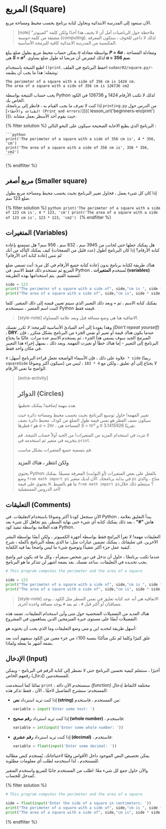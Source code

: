 # المربع (Square)

الآن سنعود إلى المدرسة الابتدائية ونحاول كتابة برنامج
يحسب محيط ومساحة مربع.

> [note] ملاحظة حول الرياضيات
> آمل أن لا يخيف هذا أحدًا
> ولكن كلمة "كمبيوتر" مشتقة من كلمة *حوسبة* (computing).
> لذلك لا داعي للخوف ، ستكون المعرفة المكتسبة من المدرسة الابتدائية
> كافية للبرمجة الأساسية.

يمكن حساب محيط مربع بطول ضلع يبلغ <var>a</var> بواسطة معادلة **<var>P</var> = 4<var>a</var>**
 ، ومعادلة المساحة هي **<var>S</var> = <var>a</var>²**.
لذلك لنفترض أن مربعنا له طول ضلع يساوي **<var>a</var> = 356 سم**.

اطبع النتيجة باستخدام `()print`.
احفظ البرنامج في الملف <code>sudan/02/square.py/~</code>
وشغله؛ هذا ما يجب أن يطبعه:

```
The perimeter of a square with a side of 356 cm is 1424 cm.
The area of a square with a side of 356 cm is 126736 cm2
```

يجب حساب النتيجة بواسطة Python لذلك لا تكتب
الأرقام 1424 و 126736 في الكود الخاص بك. <br>
إذا كنت لا تعرف ما يجب القيام به ، فانظر إلى برنامجك <code>printing.py</code>
من الدرس حول [`الطباعة والأخطاء (Print and errors)`]({{ lesson_url('beginners-en/print') }})،
حيث يقوم أحد الأسطر بعمل مشابه.

{% filter solution %}
    البرنامج الذي يطبع الاجابة الصحيحة سيكون على النحو التالي :

    ```python
    print('The perimeter of a square with a side of 356 cm is', 4 * 356, 'cm')
    print('The area of a square with a side of 356 cm is', 356 * 356, 'cm2')
    ```
{% endfilter %}


## مربع أصغر (Smaller square)

إذا كان كل شيء يعمل ، فحاول تغيير البرنامج
بحيث يحسب محيط ومساحة
مربع بطول ضلع 123 سم.

{% filter solution %}
    ```python
    print('The perimeter of a square with a side of 123 cm is', 4 * 123, 'cm')
    print('The area of a square with a side of 123 cm is', 123 * 123, 'cm2')
    ```
{% endfilter %}


## المتغيرات (Variables)

هل يمكنك جعلها حتى لجانب من 3945 سم ، 832 سم ، 956 سم؟
هل تستمتع بإعادة كتابة الأرقام؟
إذا كان البرنامج أطول (عدد قليل من الصفحات)
كيف يمكنك التأكد من أنك لم تنس
إعادة كتابة أحد الأرقام؟

هناك طريقة لكتابة برنامج بدون
إعادة كتابة جميع الأرقام في كل مرة:
أنت تسمي ضلع المربع ثم تستخدم ذلك فقط
الاسم. في Python ، تُستخدم **المتغيرات (variables)** لتسمية القيم.
يتم استخدامها بهذه الطريقة:

```python
side = 123
print("The perimeter of a square with a side of", side,"cm is ", side * 4,"cm.")
print("The area of a square with a side of", side,"cm is", side * side, "cm2.")
```

يمكنك كتابة الاسم ، ثم `=` وبعد ذلك
التعبير الذي سيتم *تعيين* قيمته
إلى ذلك المتغير.
كلما كتبت اسم المتغير ،
سيستخدم Python قيمته فقط.

> [style-note]
> الاتفاقية هنا هي وضع مسافة قبل وبعد علامة المساواة.

وهذا يقودنا إلى أحد المبادئ الأساسية للبرمجة:
*لا تكرر نفسك (Don't repeat yourself)* ، **<abbr class="initialism">DRY</abbr>**.
عندما يكون هناك قيمة أو تعبير أو نفس الجزء من البرنامج بشكل متكرر ، فإن المبرمج الجيد سوف
يسمي هذا الجزء ، ثم يستخدم الاسم عدة مرات.
غالبًا ما يحتاج البرنامج إلى التغيير - إما
هناك خطأ أو تغيرت المهمة.
وبعد ذلك ، يسهل إجراء هذا التغيير في مكان واحد فقط.

علاوة على ذلك ، فإن الأسماء الواضحة تجعل قراءة البرنامج أسهل: `4 * side` (ربما `squareSide` سيكون أكثر وضوحًا)
لا يحتاج إلى أي تعليق ، ولكن مع `4 * 183` ، ليس من الواضح ما
تعني الأرقام.


> [extra-activity]
>
> ## الدوائر (Circles)
>
> *هذه مهمة إضافية! يمكنك تخطيها.*
>
> تغيير المهمة!
> حاول توسيع البرنامج بحيث يحسب محيط ومساحة
> دائرة حيث سيكون نصف القطر هو نفس قيمة طول الضلع من كودك.
> محيط دائرة نصف قطرها <var>r</var>
> هو <var>o</var> = 2π<var>r</var> ، المساحة هي <var>S</var> = π<var>r</var>²
> و π تقريبًا 3.1415926.
>
> لا تتردد في استخدام المزيد من المتغيرات! من الجيد أولاً حساب النتيجة. قم بتخزينه في متغير ثم استخدمه في `print`.
>
> قم بتسمية جميع المتغيرات بشكل مناسب.
>
> ### ولكن انتظر ، هناك المزيد
> يحتوي Python بالفعل على بعض المتغيرات (أو الثوابت) المعرفة مسبقًا. يمكنك وضع `from math import pi` في بداية برنامجك. الآن لديك متغير `pi` متاح ، والذي يحتوي على قيمة π. ما هو بالضبط `from math import pi`؟ ستتعلم ذلك خلال أحد الدروس المستقبلية!


## التعليقات (Comments)

الآن سنجعل كودنا أكثر وضوحًا باستخدام *التعليقات*.
في Python ، يبدأ التعليق بعلامة هاش **"#"** ،
بعد ذلك يمكنك كتابة أي شيء حتى نهاية السطر.
يتم تجاهل كل شيء بعد هذه العلامة بواسطة تنفيذ كود Python.

التعليقات مهمة! لا تقرأ البرامج فقط بواسطة أجهزة الكمبيوتر ، ولكن أيضًا بواسطة البشر الآخرين.
في تعليقاتك ، يمكنك تضمين عبارات مثل: ما الذي يفعله البرنامج بأكمله ،
شرح كيفية عمل جزء أكثر تعقيدًا وتوضيح شيء ما
ليس واضحا بما فيه الكفاية.

عندما تكتب برنامجًا ، حاول أن تدخل في دور شخص سيقرأه ،
وكل ما قد يكون غير واضح يجب تحديده في التعليقات.
ساعد نفسك. بعد بضعة أشهر لن تتذكر ما هو البرنامج.

```python
# This program computes the perimeter and the area of a square

side = 123
print("The perimeter of a square with a side of", side,"cm is ", side * 4,"cm.")
print("The area of a square with a side of", side,"cm is", side * side, "cm2.")
```

> [style-note]
> الاتفاقية هي أنه عند كتابة تعليق في نفس السطر
> مثل الكود ، يوجد مسافتان أو أكثر قبل `#` ،
> ثم بعد `#` يوجد مسافة واحدة أخرى.


هناك العديد من التفضيلات الشخصية حول متى وأين استخدام التعليقات.
تعتمد هذه التفضيلات أيضًا على مستوى خبرة المبرمجين الذين يساهمون في المشروع.

أسهل طريقة لتحديد اين و متى وضع التعليقات وما الذي يجب أن يحتويه هو:

علق كثيرًا وكلما لم تكن متأكدًا بنسبة 100٪ من جزء معين من الكود
ستفهم  أنت بعد بضعة أشهر ما يفعله ولماذا.

## الإدخال (Input)

أخيرًا ، سنتعلم كيفية تحسين البرنامج حتى لا نضطر إلى كتابة الرقم
في البرنامج - ويمكن للمستخدمين (إدخال) رقمهم الخاص.

تمامًا كما استخدمت `print` ، سنستخدم الآن *دالة (function)* مختلفة
لالتقاط إدخال المستخدم:
سنشرح التفاصيل لاحقًا ، الآن ، فقط تذكر هذه:

* إذا كنت تريد استرداد **نص (string)** من المستخدم ، فاستخدم:
  ```python
  variable = input('Enter some text: ')
  ```

* إذا كنت تريد استرداد **رقم صحيح (whole number)** ، فاستخدم:

  ```python
  variable = int(input('Enter some whole number: '))
  ```

* إذا كنت تريد استرداد **رقم عشري (decimal)** ، فاستخدم:

  ```python
  variable = float(input('Enter some decimal: '))
  ```
يمكن تخصيص النص الموجود داخل الأقواس وفقًا لاحتياجاتك.
يُستخدم كنص مطالبة للمستخدم ، لذا استخدمه لطلب أي معلومات مطلوبة.

والآن حاول جمع كل شيء معًا: اطلب من المستخدم جانبًا للمربع واستخدم المتغير كمدخل للحساب.

{% filter solution %}

```python
# This program computes the perimeter and the area of a square

side = float(input('Enter the side of a square in centimeters: '))
print("The perimeter of a square with a side of", side,"cm is ", side * 4,"cm.")
print("The area of a square with a side of", side,"cm is", side * side, "cm2.")
```

{% endfilter %}
